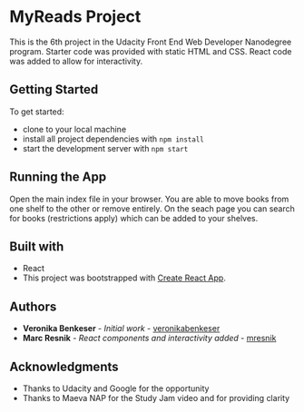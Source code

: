 # MyReads Project
This is the 6th project in the Udacity Front End Web Developer Nanodegree program. Starter code was provided with static HTML and CSS. React code was added to allow for interactivity. 

## Getting Started
To get started:
* clone to your local machine
* install all project dependencies with `npm install`
* start the development server with `npm start`

## Running the App
Open the main index file in your browser. You are able to move books from one shelf to the other or remove entirely. On the seach page you can search for books (restrictions apply) which can be added to your shelves.

## Built with
* React
* This project was bootstrapped with [Create React App](https://github.com/facebookincubator/create-react-app).

## Authors
* **Veronika Benkeser** - *Initial work* - [veronikabenkeser](https://github.com/veronikabenkeser)
* **Marc Resnik** - *React components and interactivity added* - [mresnik](https://github.com/mresnik)


## Acknowledgments
* Thanks to Udacity and Google for the opportunity
* Thanks to Maeva NAP for the Study Jam video and for providing clarity
